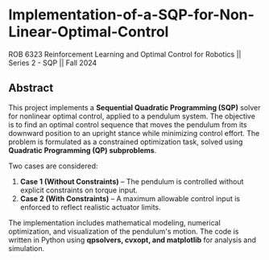 # Implementation-of-a-SQP-for-Non-Linear-Optimal-Control
ROB 6323 Reinforcement Learning and Optimal Control for Robotics || Series 2 - SQP || Fall 2024

## **Abstract**  
This project implements a **Sequential Quadratic Programming (SQP)** solver for nonlinear optimal control, applied to a pendulum system. The objective is to find an optimal control sequence that moves the pendulum from its downward position to an upright stance while minimizing control effort. The problem is formulated as a constrained optimization task, solved using **Quadratic Programming (QP) subproblems**.  

Two cases are considered:  
1. **Case 1 (Without Constraints)** – The pendulum is controlled without explicit constraints on torque input.  
2. **Case 2 (With Constraints)** – A maximum allowable control input is enforced to reflect realistic actuator limits.  

The implementation includes mathematical modeling, numerical optimization, and visualization of the pendulum's motion. The code is written in Python using **qpsolvers, cvxopt, and matplotlib** for analysis and simulation.
